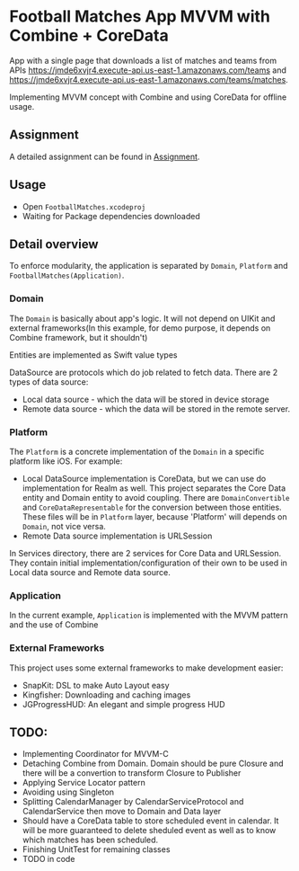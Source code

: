 # Football Matches App MVVM with Combine + CoreData

App with a single page that downloads a list of matches and teams from APIs https://jmde6xvjr4.execute-api.us-east-1.amazonaws.com/teams and https://jmde6xvjr4.execute-api.us-east-1.amazonaws.com/teams/matches.

Implementing MVVM concept with Combine and using CoreData for offline usage. 

## Assignment
A detailed assignment can be found in [Assignment](https://github.com/phhai1710/HomeTest-Football-Match/wiki/Assignment).


## Usage

- Open `FootballMatches.xcodeproj`
- Waiting for Package dependencies downloaded

## Detail overview

To enforce modularity, the application is separated by `Domain`, `Platform` and `FootballMatches(Application)`.

### Domain
The `Domain` is basically about app's logic. It will not depend on UIKit and external frameworks(In this example, for demo purpose, it depends on Combine framework, but it shouldn't)

Entities are implemented as Swift value types

DataSource are protocols which do job related to fetch data. There are 2 types of data source: 
* Local data source - which the data will be stored in device storage
* Remote data source - which the data will be stored in the remote server.

### Platform
The `Platform` is a concrete implementation of the `Domain` in a specific platform like iOS. For example:
- Local DataSource implementation is CoreData, but we can use do implementation for Realm as well. This project separates the Core Data entity and Domain entity to avoid coupling. There are `DomainConvertible` and `CoreDataRepresentable` for the conversion between those entities. These files will be in `Platform` layer, because 'Platform' will depends on `Domain`, not vice versa.
- Remote Data source implementation is URLSession

In Services directory, there are 2 services for Core Data and URLSession. They contain initial implementation/configuration of their own to be used in Local data source and Remote data source.

### Application
In the current example, `Application` is implemented with the MVVM pattern and the use of Combine

### External Frameworks
This project uses some external frameworks to make development easier:
- SnapKit: DSL to make Auto Layout easy
- Kingfisher: Downloading and caching images
- JGProgressHUD: An elegant and simple progress HUD 

## TODO:
* Implementing Coordinator for MVVM-C
* Detaching Combine from Domain. Domain should be pure Closure and there will be a convertion to transform Closure to Publisher
* Applying Service Locator pattern
* Avoiding using Singleton
* Splitting CalendarManager by CalendarServiceProtocol and CalendarService then move to Domain and Data layer
* Should have a CoreData table to store scheduled event in calendar. It will be more guaranteed to delete sheduled event as well as to know which matches has been scheduled.
* Finishing UnitTest for remaining classes
* TODO in code